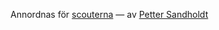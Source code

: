
Annordnas för [scouterna](http://www.scout.se/) 
&mdash;
av [Petter Sandholdt](mailto:petter@sandholdt.se)


